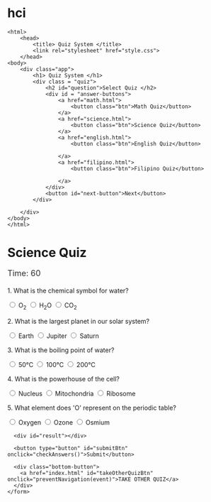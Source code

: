 # hci

<!DOCTYPE html>
    <html>
        <head>
            <title> Quiz System </title>
            <link rel="stylesheet" href="style.css">
        </head>
    <body>
        <div class="app">
            <h1> Quiz System </h1>
            <div class = "quiz">
                <h2 id="question">Select Quiz </h2>
                <div id = "answer-buttons">
                    <a href="math.html">
                        <button class="btn">Math Quiz</button>
                    </a>
                    <a href="science.html">
                        <button class="btn">Science Quiz</button>
                    </a>
                    <a href="english.html">
                        <button class="btn">English Quiz</button>
                    
                    </a>
                    <a href="filipino.html">
                        <button class="btn">Filipino Quiz</button>
                    
                    </a>
                </div>
                <button id="next-button">Next</button>
            </div>
            
        </div>
    </body>
    </html>

<!DOCTYPE html>
<html lang="en">
<head>
  <meta charset="UTF-8" />
  <title>Science Quiz</title>
  <link rel="stylesheet" href="styles.css" />
  <style>
    .correct {
      background-color: lightgreen;
    }
    .wrong {
      background-color: lightcoral;
    }
    .timer-display {
      font-size: 18px;
      color: #333;
      margin-bottom: 20px;
    }
    .question {
      margin-bottom: 15px;
    }
    .bottom-button {
      margin-top: 20px;
    }
    #result {
      margin-top: 20px;
      font-size: 18px;
    }
  </style>
</head>
<body>
  <div class="container">
    <h1>Science Quiz</h1>
    <div id="timer" class="timer-display">Time: 60</div>
    <form id="scienceQuiz">
      <div class="question">
        <p>1. What is the chemical symbol for water?</p>
        <label><input type="radio" name="q1" value="a" /> O<sub>2</sub></label>
        <label><input type="radio" name="q1" value="b" /> H<sub>2</sub>O</label>
        <label><input type="radio" name="q1" value="c" /> CO<sub>2</sub></label>
      </div>
      <div class="question">
        <p>2. What is the largest planet in our solar system?</p>
        <label><input type="radio" name="q2" value="a" /> Earth</label>
        <label><input type="radio" name="q2" value="b" /> Jupiter</label>
        <label><input type="radio" name="q2" value="c" /> Saturn</label>
      </div>
      <div class="question">
        <p>3. What is the boiling point of water?</p>
        <label><input type="radio" name="q3" value="a" /> 50°C</label>
        <label><input type="radio" name="q3" value="b" /> 100°C</label>
        <label><input type="radio" name="q3" value="c" /> 200°C</label>
      </div>
      <div class="question">
        <p>4. What is the powerhouse of the cell?</p>
        <label><input type="radio" name="q4" value="a" /> Nucleus</label>
        <label><input type="radio" name="q4" value="b" /> Mitochondria</label>
        <label><input type="radio" name="q4" value="c" /> Ribosome</label>
      </div>
      <div class="question">
        <p>5. What element does 'O' represent on the periodic table?</p>
        <label><input type="radio" name="q5" value="a" /> Oxygen</label>
        <label><input type="radio" name="q5" value="b" /> Ozone</label>
        <label><input type="radio" name="q5" value="c" /> Osmium</label>
      </div>

      <div id="result"></div>

      <button type="button" id="submitBtn" onclick="checkAnswers()">Submit</button>

      <div class="bottom-button">
        <a href="index.html" id="takeOtherQuizBtn" onclick="preventNavigation(event)">TAKE OTHER QUIZ</a>
      </div>
    </form>
  </div>

  <script>
    let timeLeft = 60;
    let timerInterval;
    let timerStarted = false;

    function disableInputs() {
      document.querySelectorAll('input[type="radio"]').forEach(input => input.disabled = true);
    }

    function disableAfterSubmission() {
      document.getElementById('submitBtn').disabled = true;
      disableInputs();
    }

    function stopTimer() {
      clearInterval(timerInterval);
    }

    function updateTimer() {
      const timerDisplay = document.getElementById('timer');
      timerDisplay.textContent = 'Time: ' + timeLeft;

      if (timeLeft <= 0) {
        clearInterval(timerInterval);
        alert("Time's up!");
        disableInputs();
        disableAfterSubmission();
        checkAnswers();
        enableTakeOtherQuizBtn(); // Allow the user to take another quiz after time is up
      } else {
        timeLeft--;
      }
    }

    function startTimer() {
      timerInterval = setInterval(updateTimer, 1000);
    }

    function startQuizTimer() {
      if (!timerStarted) {
        startTimer();
        timerStarted = true;
      }
    }

    document.querySelectorAll('input[type="radio"]').forEach(button => {
      button.addEventListener('click', startQuizTimer);
    });

    function preventNavigation(event) {
      const answered = document.querySelectorAll('input[type="radio"]:checked').length;
      if (answered < 5) {
        event.preventDefault();
        alert("Please answer all questions before switching quizzes.");
      }
    }

    function enableTakeOtherQuizBtn() {
      const takeOtherQuizBtn = document.getElementById('takeOtherQuizBtn');
      takeOtherQuizBtn.removeAttribute('onclick');
      takeOtherQuizBtn.style.pointerEvents = 'auto';

      
    }

    function checkAnswers() {
      const correctAnswers = {
        q1: 'b', // H2O
        q2: 'b', // Jupiter
        q3: 'b', // 100°C
        q4: 'b', // Mitochondria
        q5: 'a'  // Oxygen
      };

      let total = 5;
      let score = 0;
      let unanswered = [];

      // Clear old highlights
      document.querySelectorAll('label').forEach(label => {
        label.classList.remove('correct', 'wrong');
      });

      // Check if all questions are answered
      for (let question in correctAnswers) {
        const selected = document.querySelector(`input[name="${question}"]:checked`);
        if (!selected) {
    
<!DOCTYPE html>
<html lang="en">
<head>
  <meta charset="UTF-8" />
  <title>English Quiz</title>
  <link rel="stylesheet" href="styles.css" />
  <style>
    .correct {
      background-color: lightgreen;
    }
    .wrong {
      background-color: lightcoral;
    }
    .timer-display {
      font-size: 18px;
      color: #333;
      margin-bottom: 20px;
    }
    .question {
      margin-bottom: 15px;
    }
    .bottom-button {
      margin-top: 20px;
    }
    #result {
      margin-top: 20px;
      font-size: 18px;
    }
  </style>
</head>
<body>
  <div class="container">
    <h1>English Quiz</h1>
    <div id="timer" class="timer-display">Time: 60</div>
    <form id="englishQuiz">
      <div class="question">
        <p>1. Which of the following is a synonym for "happy"?</p>
        <label><input type="radio" name="q1" value="a" /> Sad</label>
        <label><input type="radio" name="q1" value="b" /> Joyful</label>
        <label><input type="radio" name="q1" value="c" /> Angry</label>
      </div>
      <div class="question">
        <p>2. What is the plural form of "child"?</p>
        <label><input type="radio" name="q2" value="a" /> Childs</label>
        <label><input type="radio" name="q2" value="b" /> Children</label>
        <label><input type="radio" name="q2" value="c" /> Childes</label>
      </div>
      <div class="question">
        <p>3. Choose the correct sentence:</p>
        <label><input type="radio" name="q3" value="a" /> She can sings well.</label>
        <label><input type="radio" name="q3" value="b" /> She can sing well.</label>
        <label><input type="radio" name="q3" value="c" /> She can sung well.</label>
      </div>
      <div class="question">
        <p>4. What is the antonym of "difficult"?</p>
        <label><input type="radio" name="q4" value="a" /> Easy</label>
        <label><input type="radio" name="q4" value="b" /> Hard</label>
        <label><input type="radio" name="q4" value="c" /> Complicated</label>
      </div>
      <div class="question">
        <p>5. Which of the following is a proper noun?</p>
        <label><input type="radio" name="q5" value="a" /> city</label>
        <label><input type="radio" name="q5" value="b" /> John</label>
        <label><input type="radio" name="q5" value="c" /> dog</label>
      </div>

      <div id="result"></div>

      <button type="button" id="submitBtn" onclick="checkAnswers()">Submit</button>

      <div class="bottom-button">
        <a href="index.html" id="takeOtherQuizBtn" onclick="preventNavigation(event)">TAKE OTHER QUIZ</a>
      </div>
    </form>
  </div>

  <script>
    let timeLeft = 60;
    let timerInterval;
    let timerStarted = false;

    function disableInputs() {
      document.querySelectorAll('input[type="radio"]').forEach(input => input.disabled = true);
    }

    function disableAfterSubmission() {
      document.getElementById('submitBtn').disabled = true;
      disableInputs();
    }

    function stopTimer() {
      clearInterval(timerInterval);
    }

    function updateTimer() {
      const timerDisplay = document.getElementById('timer');
      timerDisplay.textContent = 'Time: ' + timeLeft;

      if (timeLeft <= 0) {
        clearInterval(timerInterval);
        alert("Time's up!");
        disableInputs();
        disableAfterSubmission();
        checkAnswers();
        enableTakeOtherQuizBtn();
      } else {
        timeLeft--;
      }
    }

    function startTimer() {
      timerInterval = setInterval(updateTimer, 1000);
    }

    function startQuizTimer() {
      if (!timerStarted) {
        startTimer();
        timerStarted = true;
      }
    }

    document.querySelectorAll('input[type="radio"]').forEach(button => {
      button.addEventListener('click', startQuizTimer);
    });

    function preventNavigation(event) {
      const answered = document.querySelectorAll('input[type="radio"]:checked').length;
      if (answered < 5) {
        event.preventDefault();
        alert("Please answer all questions before switching quizzes.");
      }
    }

    function enableTakeOtherQuizBtn() {
      const takeOtherQuizBtn = document.getElementById('takeOtherQuizBtn');
      takeOtherQuizBtn.removeAttribute('onclick');
      takeOtherQuizBtn.style.pointerEvents = 'auto';
      
    }

    function checkAnswers() {
      const correctAnswers = {
        q1: 'b', // Joyful
        q2: 'b', // Children
        q3: 'b', // She can sing well.
        q4: 'a', // Easy
        q5: 'b'  // John
      };

      let total = 5;
      let score = 0;
      let unanswered = [];

      document.querySelectorAll('label').forEach(label => {
        label.classList.remove('correct', 'wrong');
      });

      for (let question in correctAnswers) {
        const selected = document.querySelector(`input[name="${question}"]:checked`);
        if (!selected) {
          unanswered.push(question);
        }
      }

      if (unanswered.length > 0) {
        const result = document.getElementById("result");

<

<!DOCTYPE html>
<html lang="en">
<head>
  <meta charset="UTF-8" />
  <title>Filipino Quiz</title>
  <link rel="stylesheet" href="styles.css" />
  <style>
    .correct {
      background-color: lightgreen;
    }
    .wrong {
      background-color: lightcoral;
    }
    .timer-display {
      font-size: 18px;
      color: #333;
      margin-bottom: 20px;
    }
    .question {
      margin-bottom: 15px;
    }
    .bottom-button {
      margin-top: 20px;
    }
    #result {
      margin-top: 20px;
      font-size: 18px;
    }
  </style>
</head>
<body>
  <div class="container">
    <h1>Filipino Quiz</h1>
    <div id="timer" class="timer-display">Time: 60</div>
    <form id="filipinoQuiz">
      <div class="question">
        <p>1. Ano ang pambansang wika ng Pilipinas?</p>
        <label><input type="radio" name="q1" value="a" /> Ingles</label>
        <label><input type="radio" name="q1" value="b" /> Cebuano</label>
        <label><input type="radio" name="q1" value="c" /> Filipino</label>
      </div>
      <div class="question">
        <p>2. Sino ang kilalang "Ama ng Balagtasan"?</p>
        <label><input type="radio" name="q2" value="a" /> Francisco Balagtas</label>
        <label><input type="radio" name="q2" value="b" /> Jose Rizal</label>
        <label><input type="radio" name="q2" value="c" /> Lope K. Santos</label>
      </div>
      <div class="question">
        <p>3. Anong bahagi ng pananalita ang naglalarawan sa pangngalan?</p>
        <label><input type="radio" name="q3" value="a" /> Pang-abay</label>
        <label><input type="radio" name="q3" value="b" /> Pang-uri</label>
        <label><input type="radio" name="q3" value="c" /> Pandiwa</label>
      </div>
      <div class="question">
        <p>4. Ano ang tawag sa dalawang salitang pinagsama upang makabuo ng bagong salita?</p>
        <label><input type="radio" name="q4" value="a" /> Tambalan</label>
        <label><input type="radio" name="q4" value="b" /> Inuulit</label>
        <label><input type="radio" name="q4" value="c" /> Payak</label>
      </div>
      <div class="question">
        <p>5. Alin sa mga sumusunod ang isang epiko?</p>
        <label><input type="radio" name="q5" value="a" /> Ibong Adarna</label>
        <label><input type="radio" name="q5" value="b" /> Biag ni Lam-ang</label>
        <label><input type="radio" name="q5" value="c" /> Florante at Laura</label>
      </div>

      <div id="result"></div>

      <button type="button" id="submitBtn" onclick="checkAnswers()">Submit</button>

      <div class="bottom-button">
        <a href="index.html" id="takeOtherQuizBtn" onclick="preventNavigation(event)">TAKE OTHER QUIZ</a>
      </div>
    </form>
  </div>

  <script>
    let timeLeft = 60;
    let timerInterval;
    let timerStarted = false;

    function disableInputs() {
      document.querySelectorAll('input[type="radio"]').forEach(input => input.disabled = true);
    }

    function disableAfterSubmission() {
      document.getElementById('submitBtn').disabled = true;
      disableInputs();
    }

    function stopTimer() {
      clearInterval(timerInterval);
    }

    function updateTimer() {
      const timerDisplay = document.getElementById('timer');
      timerDisplay.textContent = 'Time: ' + timeLeft;

      if (timeLeft <= 0) {
        clearInterval(timerInterval);
        alert("Time's up!");
        disableInputs();
        disableAfterSubmission();
        checkAnswers();
        enableTakeOtherQuizBtn();
      } else {
        timeLeft--;
      }
    }

    function startTimer() {
      timerInterval = setInterval(updateTimer, 1000);
    }

    function startQuizTimer() {
      if (!timerStarted) {
        startTimer();
        timerStarted = true;
      }
    }

    document.querySelectorAll('input[type="radio"]').forEach(button => {
      button.addEventListener('click', startQuizTimer);
    });

    function preventNavigation(event) {
      const answered = document.querySelectorAll('input[type="radio"]:checked').length;
      if (answered < 5) {
        event.preventDefault();
        alert("Sagutin muna ang lahat ng tanong bago lumipat ng quiz.");
      }
    }

    function enableTakeOtherQuizBtn() {
      const takeOtherQuizBtn = document.getElementById('takeOtherQuizBtn');
      takeOtherQuizBtn.removeAttribute('onclick');
      takeOtherQuizBtn.style.pointerEvents = 'auto';

      
    }

    function checkAnswers() {
      const correctAnswers = {
        q1: 'c', // Filipino
        q2: 'a', // Francisco Balagtas
        q3: 'b', // Pang-uri
        q4: 'a', // Tambalan
        q5: 'b'  // Biag ni Lam-ang
      };

      let total = 5;
      let score = 0;
      let unanswered = [];

      document.querySelectorAll('label').forEach(label => {
        label.classList.remove('correct', 'wrong');
      });

      for (let question in correctAnswers) {
        const selected = document.querySelector(`input[name="${question}"]:checked`);
        if (!selected) {
          unanswered.push(question)

<!DOCTYPE html>
<html lang="en">
<head>
  <meta charset="UTF-8" />
  <title>Math Quiz</title>
  <link rel="stylesheet" href="styles.css" />
  <style>
    .correct {
      background-color: lightgreen;
    }
    .wrong {
      background-color: lightcoral;
    }
    .timer-display {
      font-size: 18px;
      color: #333;
      margin-bottom: 20px;
    }
    .question {
      margin-bottom: 15px;
    }
    .bottom-button {
      margin-top: 20px;
    }
    #result {
      margin-top: 20px;
      font-size: 18px;
    }
  </style>
</head>
<body>
  <div class="container">
    <h1>Math Quiz</h1>
    <div id="timer" class="timer-display">Time: 60</div>
    <form id="mathQuiz">
      <div class="question">
        <p>1. What is 5 + 3?</p>
        <label><input type="radio" name="q1" value="a" /> 7</label>
        <label><input type="radio" name="q1" value="b" /> 8</label>
        <label><input type="radio" name="q1" value="c" /> 9</label>
      </div>
      <div class="question">
        <p>2. What is 10 - 4?</p>
        <label><input type="radio" name="q2" value="a" /> 5</label>
        <label><input type="radio" name="q2" value="b" /> 6</label>
        <label><input type="radio" name="q2" value="c" /> 7</label>
      </div>
      <div class="question">
        <p>3. What is 6 × 2?</p>
        <label><input type="radio" name="q3" value="a" /> 10</label>
        <label><input type="radio" name="q3" value="b" /> 12</label>
        <label><input type="radio" name="q3" value="c" /> 14</label>
      </div>
      <div class="question">
        <p>4. What is 12 ÷ 4?</p>
        <label><input type="radio" name="q4" value="a" /> 2</label>
        <label><input type="radio" name="q4" value="b" /> 3</label>
        <label><input type="radio" name="q4" value="c" /> 4</label>
      </div>
      <div class="question">
        <p>5. What is 7 + 6?</p>
        <label><input type="radio" name="q5" value="a" /> 12</label>
        <label><input type="radio" name="q5" value="b" /> 13</label>
        <label><input type="radio" name="q5" value="c" /> 14</label>
      </div>

      <div id="result"></div>

      <button type="button" id="submitBtn" onclick="checkAnswers()">Submit</button>

      <div class="bottom-button">
        <a href="index.html" id="takeOtherQuizBtn" onclick="preventNavigation(event)">TAKE OTHER QUIZ</a>
      </div>
    </form>
  </div>

  <script>
    let timeLeft = 60;
    let timerInterval;
    let timerStarted = false;

    function disableInputs() {
      document.querySelectorAll('input[type="radio"]').forEach(input => input.disabled = true);
    }

    function disableAfterSubmission() {
      document.getElementById('submitBtn').disabled = true;
      disableInputs();
    }

    function stopTimer() {
      clearInterval(timerInterval);
    }

    function updateTimer() {
      const timerDisplay = document.getElementById('timer');
      timerDisplay.textContent = 'Time: ' + timeLeft;

      if (timeLeft <= 0) {
        clearInterval(timerInterval);
        alert("Time's up!");
        disableInputs();
        disableAfterSubmission();
        checkAnswers();
        enableTakeOtherQuizBtn();
      } else {
        timeLeft--;
      }
    }

    function startTimer() {
      timerInterval = setInterval(updateTimer, 1000);
    }

    function startQuizTimer() {
      if (!timerStarted) {
        startTimer();
        timerStarted = true;
      }
    }

    document.querySelectorAll('input[type="radio"]').forEach(button => {
      button.addEventListener('click', startQuizTimer);
    });

    function preventNavigation(event) {
      const answered = document.querySelectorAll('input[type="radio"]:checked').length;
      if (answered < 5) {
        event.preventDefault();
        alert("Please answer all questions before switching quizzes.");
      }
    }

    function enableTakeOtherQuizBtn() {
      const takeOtherQuizBtn = document.getElementById('takeOtherQuizBtn');
      takeOtherQuizBtn.removeAttribute('onclick');
      takeOtherQuizBtn.style.pointerEvents = 'auto';

      
    }

    function checkAnswers() {
      const correctAnswers = {
        q1: 'b', // 8
        q2: 'b', // 6
        q3: 'b', // 12
        q4: 'b', // 3
        q5: 'b'  // 13
      };

      let total = 5;
      let score = 0;
      let unanswered = [];

      document.querySelectorAll('label').forEach(label => {
        label.classList.remove('correct', 'wrong');
      });

      for (let question in correctAnswers) {
        const selected = document.querySelector(`input[name="${question}"]:checked`);
        if (!selected) {
          unanswered.push(question);
        }
      }

      if (unanswered.length > 0) {
        const result = document.getElementById("result");
        result.textContent = "Please answer all the questions before submitting.";
        result.style.color = "red";
        return;
      }

      for (let question in correctAnswers) {
        const selected = document.querySelector(`input[name="${qu


* {
        margin: 0;
        padding: 0;
        font-family: 'Poppins', sans-serif;
        box-sizing: border-box;
    }
    body {
        background-color: #351da0;
    }
    .app {
        background: #ededf0;
        width: 90%;
        max-width: 600px;
        margin: 100px auto 0;
        border-radius: 10px;
        padding: 30px;
    }
    .app h1 {
        text-align: center;
        font-size: 25px;
        color: #351da0;
        font-weight: 600;
        border-bottom: 1px solid #351da0;
        padding-bottom: 10px;
    }
    .quiz{
        margin-top: 20px 0;
    }
    .quiz h2 {
        font-size: 18px;
        color: #351da0;
        font-weight: 600;   
    }
    .btn{
        background-color: #ededf0;
        color: rgb(0, 0, 0);
        font-weight: 500;
        width: 100%;
        border: 1px solid  #351da0;
        padding: 10px;
        margin-top: 20px;
        text-align: left;
        border-radius: 4px;
        cursor: pointer;
        transition: all 0.3s ease;
    }
    .btn:hover{
        background-color: #000000;
        color: #ededf0;
    }
    #next-button{
        background: #351da0;
        color: rgb(252, 247, 247);
        font-weight: 500;
        width: 150px;
        border: 0;
        padding: 10px;
        margin: 20px auto 0;
        border-radius: 4px;
        cursor: pointer;
        display: none;
        
    }

body {
        font-family: 'Segoe UI', Tahoma, Geneva, Verdana, sans-serif;
        margin: 0;
        padding: 0;
        display: flex;
        justify-content: center;
        align-items: flex-start;
        min-height: 100vh;
        background: linear-gradient(135deg, #d0eaff, #f3f9d2);

    }
    .container {
        background:#ffffff;
        padding: 30px 40px;
        margin-top: 50px;
        border-radius: 16px;
        box-shadow: 0 15px 30px rgba(0, 0, 0, 0.1);
        width: 100%;
        max-width: 600px;
    }
    h1 {
        text-align: center;
        color: #020202;
        font-size: 28px;
        margin-bottom: 25px;
    }

    .question {
        margin-bottom: 25px;
    }

    .question p {
        font-weight: bold;
        margin-bottom: 8px;
        font-size: 18px;
    }

    label {
        display: block;
        margin-bottom: 6px;
        padding: 6px 10px;
        background: #ffffff;
        border-radius: 6px;
        cursor: pointer;
        transition: 0.3s ease;
    }

    label:hover {
        background: #e2e8f0;
    }

    input[type="radio"] {
        margin-right: 10px;
    }

    button {
        background-color: #351da0;
        color: white;
        border: none;
        padding: 12px 24px;
        border-radius: 8px;
        font-size: 16px;
        cursor: pointer;
        transition: background-color 0.3s ease;
        width: 100%;
        margin-top: 10px;
    }
    button:hover {
        background-color: #351da0;
    }
    #result {
        margin-top: 20px;
        font-size: 20px;
        color: #1e293b;
        text-align: center;
        font-weight: bold;
    }
    .bottom-button {
        text-align: center;
        margin-top: 25px;
    }
    
    .bottom-button a {
        display: inline-block;
        background-color: #2c2586;
        color: #fff;
        padding: 10px 18px;
        border-radius: 6px;
        text-decoration: none;
        transition: background-color 0.3s ease;
        font-size: 14px;
    }
    
    .bottom-button a:hover {
        background-color: #07a028;
    }
